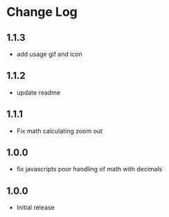 # Change Log

## 1.1.3
- add usage gif and icon

## 1.1.2
- update readme

## 1.1.1
- Fix math calculating zoom out

## 1.0.0
- fix javascripts poor handling of math with decimals

## 1.0.0
- Initial release
